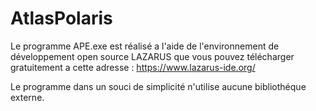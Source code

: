 # AtlasPolaris

Le programme APE.exe est réalisé a l'aide de l'environnement de développement open source LAZARUS que vous pouvez télécharger gratuitement a cette adresse : https://www.lazarus-ide.org/

Le programme dans un souci de simplicité n'utilise aucune bibliothéque externe.
